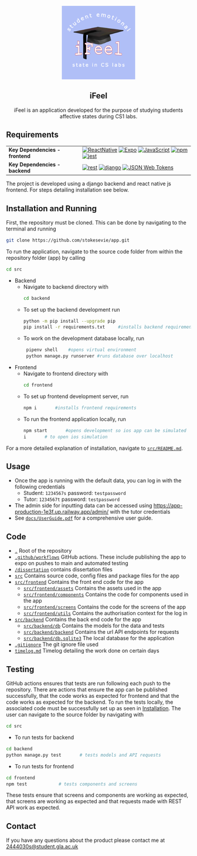 <!-- App Icon -->
<div align="center">
<p align="center">
    <img alt="Icon" src="src/frontend/assets/icon.png" height="200px">
    <h2>iFeel</h2>
</p>
<p align="center">
    iFeel is an application developed for the purpose of studying students affective states during CS1 labs. 
</p>
</div>

## Requirements
<table>
<tbody>
    <tr>
        <td><b>Key Dependencies - frontend</b></td>
        <td>
        <a href="https://reactnative.dev/"><img alt="ReactNative" src="https://img.shields.io/badge/-React%20Native-20232A?&logo=react&style=for-the-badge"></a>
        <a href="https://expo.dev/"><img alt="Expo" src="https://img.shields.io/badge/-Expo-000000?&logo=expo&style=for-the-badge"></a>
        <a href="https://www.javascript.com/"><img alt="JavaScript" src="https://img.shields.io/badge/-JavaScript-yellow?&logo=javascript&style=for-the-badge"></a>
        <a href="https://www.npmjs.com/"><img alt="npm" src="https://img.shields.io/badge/-npm-red?&logo=npm&style=for-the-badge"></a>
        <a href="https://jestjs.io/"><img alt="jest" src="https://img.shields.io/badge/-jest-green?&logo=jest&style=for-the-badge"></a>
    <tr>
        <td><b>Key Dependencies - backend</b></td>
        <td>
        <a href="https://www.django-rest-framework.org/"><img alt="rest" src="https://img.shields.io/badge/-django_rest-red?&logo=django&style=for-the-badge"></a>
        <a href="https://www.djangoproject.com/"><img alt="django" src="https://img.shields.io/badge/-django-black?&logo=django&style=for-the-badge"></a>
        <a href="https://jwt.io/introduction/"><img alt="JSON Web Tokens" src="https://img.shields.io/badge/-JSON_Web_Tokens-black?&logo=JSON_Web_Tokens&style=for-the-badge"></a>
</tbody>
</table>

The project is developed using a django backend and react native js frontend. For steps detailing installation see below.

## <a name="install"></a>Installation and Running
First, the repository must be cloned. This can be done by navigating to the terminal and running 
```sh
git clone https://github.com/stokesevie/app.git 
```
To run the application, navigate to the source code folder from within the repository folder (app) by calling 
```sh
cd src
```
- Backend
    - Navigate to backend directory with 
        ```sh
        cd backend
        ```
    - To set up the backend development run 
        ```sh
        python -m pip install --upgrade pip 
        pip install -r requirements.txt     #installs backend requirements
        ```
    - To work on the development database locally, run 
       ```sh
        pipenv shell    #opens virtual environment
        python manage.py runserver #runs database over localhost
        ```
- Frontend
    - Navigate to frontend directory with 
        ```sh
        cd frontend
        ```
    - To set up frontend development server, run
        ```sh
        npm i       #installs frontend requirements
        ```
    - To run the frontend application locally, run
        ```sh
        npm start       #opens development so ios app can be simulated
        i       # to open ios simulation
        ```
For a more detailed explanation of installation, navigate to [`src/README.md`](/src/README.md).

## Usage
- Once the app is running with the default data, you can log in with the following credentials 
    - Student: `1234567s` password: `testpassword`
    - Tutor: `1234567t` password: `testpassword`
- The admin side for inputting data can be accessed using https://app-production-1e3f.up.railway.app/admin/ with the tutor credentials
- See [`docs/UserGuide.pdf`](/docs/User_guide.pdf) for a comprehensive user guide. 

## Code


- [`.`](#) Root of the repository
- [`.github/workflows`](/.github/workflows/) GitHub actions. These include publishing the app to expo on pushes to main and automated testing
- [`/dissertation`](/dissertation/) contains dissertation files
- [`src`](/src/) Contains source code, config files and package files for the app
- [`src/frontend`](/src/frontend/) Contains the front end code for the app
    - [`src/frontend/assets`](/src/frontend/assets/) Contains the assets used in the app
    - [`src/frontend/components`](/src/frontend/components/) Contains the code for components used in the app
    - [`src/frontend/screens`](/src/frontend/screens/) Contains the code for the screens of the app
    - [`src/frontend/utils`](/src/frontend/utils/) Contains the authorisation context for the log in
- [`src/backend`](/src/backend/) Contains the back end code for the app
    - [`src/backend/db`](/src/backend/db/) Contains the models for the data and tests
    - [`src/backend/backend`](/src/backend/backend/) Contains the url API endpoints for requests
    - [`src/backend/db.sqlite3`](/src/backend/db.sqlite3) The local database for the application
- [`.gitignore`](/.gitignore) The git ignore file used
- [`timelog.md`](/timelog.md) Timelog detailing the work done on certain days

## Testing
GitHub actions ensures that tests are run following each push to the repository. There are actions that ensure the app can be published successfully,  that the code works as expected for frontend and that the code works as expected for the backend. To run the tests locally, the associated code must be successfully set up as seen in [Installation](#installation). The user can navigate to the source folder by navigating with 
```sh
cd src
```
- To run tests for backend
```sh
cd backend
python manage.py test       # tests models and API requests
```
- To run tests for frontend 
```sh
cd frontend
npm test            # tests components and screens
```
These tests ensure that screens and components are working as expected, that screens are working as expected and that requests made with REST API work as expected.

## Contact

If you have any questions about the product please contact me at 2444030s@student.gla.ac.uk

